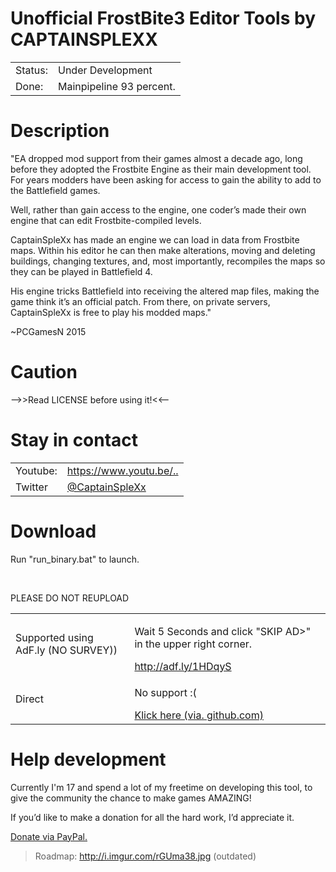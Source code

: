 <h1>Unofficial FrostBite3 Editor Tools by CAPTAINSPLEXX</h1>
<table>
	<tr>
		<td>Status:</td>
		<td>Under Development</td>
	</tr>
	<tr>
		<td>Done:</td>
		<td>Mainpipeline 93 percent.</td>
	</tr>
</table>
<h1>Description</h1>
<p>"EA dropped mod support from their games almost a decade ago,
  long before they adopted the Frostbite Engine as their main development tool.
  For years modders have been asking for access to gain the ability to add to the Battlefield games.

  Well, rather than gain access to the engine, one coder’s made their own engine that can edit Frostbite-compiled levels.

  CaptainSpleXx has made an engine we can load in data from Frostbite maps.
  Within his editor he can then make alterations, moving and deleting buildings,
  changing textures, and, most importantly, recompiles the maps so they can be played in Battlefield 4.

  His engine tricks Battlefield into receiving the altered map files,
  making the game think it’s an official patch. From there, on private servers,
  CaptainSpleXx is free to play his modded maps."</p><p> ~PCGamesN 2015</p>
  
<h1>Caution</h1>
<p>--&gt;&gt;Read
LICENSE before using it!&lt;&lt;--</p>

<h1>Stay in contact</h1>
<table>
	<tr>
		<td>Youtube:</td>
		<td><a href="https://www.youtube.com/channel/UCNSVft8rtEmWSYZ_OeyPyBg">https://www.youtu.be/..</a></td>
	</tr>
	<tr>
		<td>Twitter</td>
		<td><a href="https://twitter.com/CaptainSpleXx">@CaptainSpleXx</a></td>
	</tr>
</table>

<h1>Download</h1>
<p>Run "run_binary.bat" to launch.</p><br>
<p>PLEASE DO NOT REUPLOAD</p>
<table>
	<tr>
		<td>Supported using AdF.ly (NO SURVEY))</td>
		<td><p>Wait 5 Seconds and click "SKIP AD>" in the upper right corner. </p>
			<a href="http://adf.ly/1HDqyS">http://adf.ly/1HDqyS</a>
		</td>
	</tr>
	<tr>
		<td>Direct</td>
		<td><p>No support :(</p><a href="https://github.com/CaptainSpleXx/FrostBite3Editor/archive/master.zip">Klick here (via. github.com)</a></td>
	</tr>
</table>

<h1>Help development</h1>
<p>Currently I'm 17 and spend a lot of my freetime on developing this tool, 
to give the community the chance to make games AMAZING!</p>
<p>If you’d like to make a donation for all the hard work, I’d appreciate it.</p>
<a href="https://www.paypal.com/cgi-bin/webscr?cmd=_s-xclick&hosted_button_id=BJXCGQRKK8PXL">Donate via PayPal.</a>

>Roadmap: http://i.imgur.com/rGUma38.jpg (outdated)



